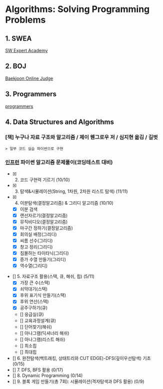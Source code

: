 # Algorithms: Solving Programming Problems

## 1. SWEA

[SW Expert Academy](https://swexpertacademy.com/main/code/problem/problemList.do)

## 2. BOJ

[Baekjoon Online Judge](https://www.acmicpc.net/)

## 3. Programmers

[programmers](https://programmers.co.kr/learn/challenges)

## 4. Data Structures and Algorithms

### [책] 누구나 자료 구조와 알고리즘 / 제이 웬그로우 저 / 심지현 옮김 / 길벗

    > 일부 코드 실습 파이썬으로 구현

### [인프런](https://www.inflearn.com/course/파이썬-알고리즘-문제풀이-코딩테스트/dashboard) 파이썬 알고리즘 문제풀이(코딩테스트 대비)

- [X] 2. 코드 구현력 기르기 (10/10)
- [X] 3. 탐색&시뮬레이션(String, 1차원, 2차원 리스트 탐색) (11/11)
- [X] 4. 이분탐색(결정알고리즘) & 그리디 알고리즘 (10/10)
    - [X] 이분 검색
    - [X] 랜선자르기(결정알고리즘)
    - [X] 뮤직비디오(결정알고리즘)
    - [X] 마구간 정하기(결정알고리즘)
    - [X] 회의실 배정(그리디)
    - [X] 씨름 선수(그리디)
    - [X] 창고 정리(그리디)
    - [X] 침몰하는 타이타닉(그리디)
    - [X] 증가 수열 만들기(그리디)
    - [X] 역수열(그리디)
- [] 5. 자료구조 활용(스택, 큐, 해쉬, 힙) (5/11)
    - [X] 가장 큰 수(스택)
    - [X] 쇠막대기(스택)
    - [X] 후위 표기식 만들기(스택)
    - [X] 후위 연산(스택)
    - [X] 공주구하기(큐)
    - [] 응급실(큐)
    - [] 교육과정설계(큐)
    - [] 단어찾기(해쉬)
    - [] 아나그램(딕셔너리 해쉬)
    - [] 아나그램(리스트 해쉬)
    - [] 최소힙
    - [] 최대힙
- [] 6. 완전탐색(백트래킹, 상태트리와 CUT EDGE)-DFS(깊이우선탐색) 기초 (0/15)
- [] 7. DFS, BFS 활용 (0/17)
- [] 8. Dynamic Programming (0/14)
- [] 9. 블록 게임 만들기(총 7회): 시뮬레이션(격자탐색과 DFS 활용) (0/9)